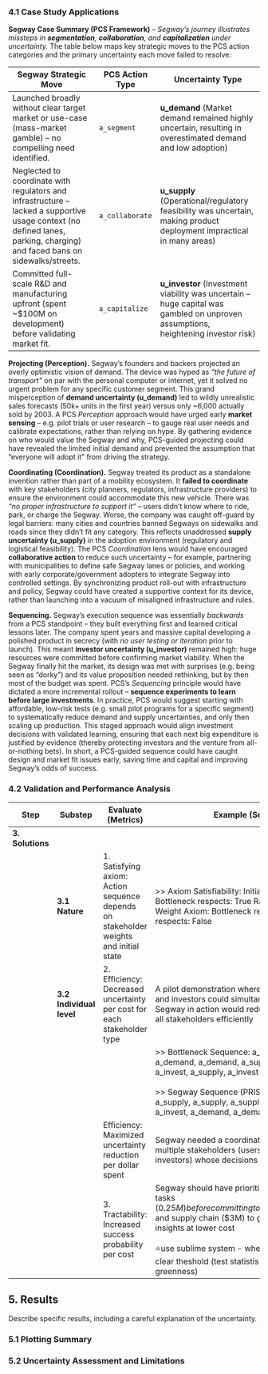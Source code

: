 
### 4.1 Case Study Applications

**Segway Case Summary (PCS Framework)** – _Segway’s journey illustrates missteps in **segmentation**, **collaboration**, and **capitalization** under uncertainty._ The table below maps key strategic moves to the PCS action categories and the primary uncertainty each move failed to resolve:

|**Segway Strategic Move**|**PCS Action Type**|**Uncertainty Type**|
|---|---|---|
|Launched broadly without clear target market or use-case (mass-market gamble) – no compelling need identified.|`a_segment`|**u_demand** (Market demand remained highly uncertain, resulting in overestimated demand and low adoption)|
|Neglected to coordinate with regulators and infrastructure – lacked a supportive usage context (no defined lanes, parking, charging) and faced bans on sidewalks/streets.|`a_collaborate`|**u_supply** (Operational/regulatory feasibility was uncertain, making product deployment impractical in many areas)|
|Committed full-scale R&D and manufacturing upfront (spent ~$100M on development) before validating market fit.|`a_capitalize`|**u_investor** (Investment viability was uncertain – huge capital was gambled on unproven assumptions, heightening investor risk)|

**Projecting (Perception).** Segway’s founders and backers projected an overly optimistic vision of demand. The device was hyped as _“the future of transport”_ on par with the personal computer or internet, yet it solved no urgent problem for any specific customer segment. This grand misperception of **demand uncertainty (u_demand)** led to wildly unrealistic sales forecasts (50k+ units in the first year) versus only ~6,000 actually sold by 2003. A PCS _Perception_ approach would have urged early **market sensing** – e.g. pilot trials or user research – to gauge real user needs and calibrate expectations, rather than relying on hype. By gathering evidence on who would value the Segway and why, PCS-guided projecting could have revealed the limited initial demand and prevented the assumption that “everyone will adopt it” from driving the strategy.

**Coordinating (Coordination).** Segway treated its product as a standalone invention rather than part of a mobility ecosystem. It **failed to coordinate** with key stakeholders (city planners, regulators, infrastructure providers) to ensure the environment could accommodate this new vehicle. There was _“no proper infrastructure to support it”_ – users didn’t know where to ride, park, or charge the Segway. Worse, the company was caught off-guard by legal barriers: many cities and countries banned Segways on sidewalks and roads since they didn’t fit any category. This reflects unaddressed **supply uncertainty (u_supply)** in the adoption environment (regulatory and logistical feasibility). The PCS _Coordination_ lens would have encouraged **collaborative action** to reduce such uncertainty – for example, partnering with municipalities to define safe Segway lanes or policies, and working with early corporate/government adopters to integrate Segway into controlled settings. By synchronizing product roll-out with infrastructure and policy, Segway could have created a supportive context for its device, rather than launching into a vacuum of misaligned infrastructure and rules.

**Sequencing.** Segway’s execution sequence was essentially _backwards_ from a PCS standpoint – they built everything first and learned critical lessons later. The company spent years and massive capital developing a polished product in secrecy (with _no user testing or iteration_ prior to launch). This meant **investor uncertainty (u_investor)** remained high: huge resources were committed before confirming market viability. When the Segway finally hit the market, its design was met with surprises (e.g. being seen as “dorky”) and its value proposition needed rethinking, but by then most of the budget was spent. PCS’s _Sequencing_ principle would have dictated a more incremental rollout – **sequence experiments to learn before large investments**. In practice, PCS would suggest starting with affordable, low-risk tests (e.g. small pilot programs for a specific segment) to systematically reduce demand and supply uncertainties, and only then scaling up production. This staged approach would align investment decisions with validated learning, ensuring that each next big expenditure is justified by evidence (thereby protecting investors and the venture from all-or-nothing bets). In short, a PCS-guided sequence could have caught design and market fit issues early, saving time and capital and improving Segway’s odds of success.

### 4.2 Validation and Performance Analysis

| **Step**         | **Substep**              | **Evaluate (Metrics)**                                                                | **Example (Segway)**                                                                                                                                                                                                                                                                                   |
| ---------------- | ------------------------ | ------------------------------------------------------------------------------------- | ------------------------------------------------------------------------------------------------------------------------------------------------------------------------------------------------------------------------------------------------------------------------------------------------------ |
| **3. Solutions** |                          |                                                                                       |                                                                                                                                                                                                                                                                                                        |
|                  | **3.1 Nature**           | 1. Satisfying axiom: Action sequence depends on stakeholder weights and initial state | >> Axiom Satisfiability: Initial State Axiom: Bottleneck respects: True Random respects: False Weight Axiom: Bottleneck respects: True Random respects: False                                                                                                                                          |
|                  | **3.2 Individual level** | 2. Efficiency: Decreased uncertainty per cost for each stakeholder type               | A pilot demonstration where customers, partners, and investors could simultaneously observe the Segway in action would reduce uncertainty across all stakeholders efficiently                                                                                                                          |
|                  |                          |                                                                                       | >> Bottleneck Sequence: a_demand, a_invest, a_demand, a_demand, a_supply, a_supply, a_invest, a_supply, a_invest <br><br>>> Segway Sequence (PRISM taxonomy): a_supply, a_supply, a_supply, a_invest, a_invest, a_invest, a_demand, a_demand, a_demand                                                 |
|                  |                          | Efficiency: Maximized uncertainty reduction per dollar spent                          | Segway needed a coordinated approach to satisfy multiple stakeholders (users, regulators, investors) whose decisions were interdependent                                                                                                                                                               |
|                  |                          | 3. Tractability: Increased success probability per cost                               | Segway should have prioritized market validation tasks ($0.25M) before committing to production design ($5M) and supply chain ($3M) to gain critical market insights at lower cost<br><br>⭐️use sublime system - where stakeholders have clear theshold (test statistis - durability, cost, greenness) |

## 5. Results
Describe specific results, including a careful explanation of the uncertainty. 

### 5.1 Plotting Summary 
### 5.2 Uncertainty Assessment and Limitations

